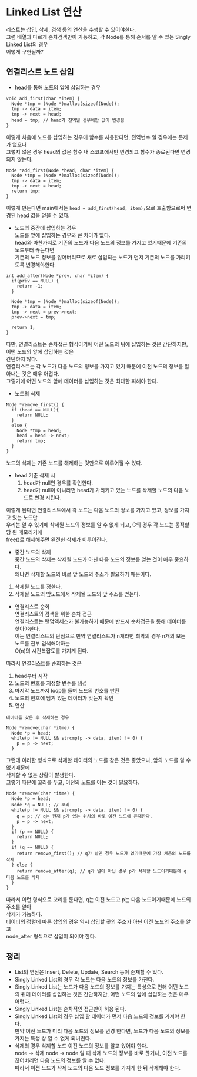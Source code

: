 # Linked List 연산  
리스트는 삽입, 삭제, 검색 등의 연산을 수행할 수 있어야한다.  
그럼 배열과 다르게 순차검색만이 가능하고, 각 Node를 통해 순서를 알 수 있는 Singly Linked List의 경우  
어떻게 구현될까?  

## 연결리스트 노드 삽입  

- head를 통해 노드의 앞에 삽입하는 경우      
```
void add_first(char *item) {
  Node *tmp = (Node *)malloc(sizeof(Node));
  tmp -> data = item;
  tmp -> next = head;
  head = tmp; // head가 전역일 경우에만 값이 변경됨
}
``` 
이렇게 처음에 노드를 삽입하는 경우에 함수를 사용한다면, 전역변수 일 경우에는 문제가 없으나  
그렇지 않은 경우 head의 값은 함수 내 스코프에서만 변경되고 함수가 종료된다면 변경되지 않는다.  

```
Node *add_first(Node *head, char *item) {
  Node *tmp = (Node *)malloc(sizeof(Node));
  tmp -> data = item;
  tmp -> next = head;
  return tmp;
}
```
이렇게 만든다면 main에서는 ```head = add_first(head, item);```으로 호출함으로써 변경된 head 값을 얻을 수 있다.  

- 노드의 중간에 삽입하는 경우  
노드를 앞에 삽입하는 경우와 큰 차이가 없다.  
head와 마찬가지로 기존의 노드가 다음 노드의 정보를 가지고 있기때문에 기존의 노드부터 끊는다면  
기존의 노드 정보를 잃어버리므로 새로 삽입되는 노드가 먼저 기존의 노드를 가리키도록 변경해야한다.  

```
int add_after(Node *prev, char *item) {
  if(prev == NULL) {
    return -1;
  }
  
  Node *tmp = (Node *)malloc(sizeof(Node));
  tmp -> data = item;
  tmp -> next = prev->next;
  prev->next = tmp;
  
  return 1;
}
``` 

다만, 연결리스트는 순차접근 형식이기에 어떤 노드의 뒤에 삽입하는 것은 간단하지만, 어떤 노드의 앞에 삽입하는 것은  
간단하지 않다.  
연결리스트는 각 노드가 다음 노드의 정보를 가지고 있기 때문에 이전 노드의 정보를 알아내는 것은 매우 어렵다.  
그렇기에 어떤 노드의 앞에 데이터를 삽입하는 것은 최대한 피해야 한다.  

- 노드의 삭제  
```
Node *remove_first() {
  if (head == NULL){
    return NULL;
  }
  else {
    Node *tmp = head;
    head = head -> next;
    return tmp;
  }
}
``` 
노드의 삭제는 기존 노드를 해제하는 것만으로 이루어질 수 있다.  

  - head 기준 삭제 시  
    1. head가 null인 경우를 확인한다.  
    2. head가 null이 아니라면 head가 가리키고 있는 노드를 삭제할 노드의 다음 노드로 변경 시킨다.  
  
  이렇게 된다면 연결리스트에서 각 노드는 다음 노드의 정보를 가지고 있고, 정보를 가지고 있는 노드만  
  우리는 알 수 있기에 삭제될 노드의 정보를 알 수 없게 되고, C의 경우 각 노드는 동적할당 된 메모리기에  
  free()로 해제해주면 완전한 삭제가 이루어진다.  
  
  - 중간 노드의 삭제  
  중간 노드의 삭제는 삭제될 노드가 아닌 다음 노드의 정보를 얻는 것이 매우 중요하다.  
  왜냐면 삭제할 노드의 바로 앞 노드의 주소가 필요하기 때문이다.  
  1. 삭제될 노드를 정한다.  
  2. 삭제될 노드의 앞노드에서 삭제될 노드의 앞 주소를 얻는다.  
  
- 연결리스트 순회  
연결리스트의 검색을 위한 순차 접근  
연결리스트는 랜덤액세스가 불가능하기 때문에 반드시 순차접근을 통해 데이터를 찾아야한다.  
이는 연결리스트의 단점으로 만약 연결리스트가 n개라면 최악의 경우 n개의 모든 노드를 전부 검색해야하는   
O(n)의 시간복잡도를 가지게 된다.  

따라서 연결리스트를 순회하는 것은   
  1. head부터 시작  
  2. 노드의 번호를 지정할 변수를 생성  
  3. 마지막 노드까지 loop를 돌며 노드의 번호를 반환  
  4. 노드의 번호에 담겨 있는 데이터가 맞는지 확인  
  5. 연산  
  
```
데이터를 찾은 후 삭제하는 경우

Node *remove(char *itme) {
  Node *p = head;
  while(p != NULL && strcmp(p -> data, item) != 0) {
    p = p -> next;
  }
```
그런데 이러한 형식으로 삭제할 데이터의 노드를 찾은 것은 좋았으나, 앞의 노드를 알 수 없기때문에  
삭제할 수 없는 상황이 발생한다.  
그렇기 때문에 꼬리를 두고, 이전의 노드를 아는 것이 필요하다.  

```
Node *remove(char *itme) {
  Node *p = head;
  Node *q = NULL; // 꼬리 
  while(p != NULL && strcmp(p -> data, item) != 0) {
    q = p; // q는 현재 p가 있는 위치의 바로 이전 노드에 존재한다.  
    p = p -> next;
  }
  if (p == NULL) {
    return NULL;
  }
  if (q == NULL) {
    return remove_first(); // q가 널인 경우 노드가 없기때문에 가장 처음의 노드를 삭제  
  } else {
    return remove_after(q); // q가 널이 아닌 경우 p가 삭제할 노드이기때문에 q 다음 노드를 삭제
  }
}
```
따라서 이런 형식으로 꼬리를 둔다면, q는 이전 노드고 p는 다음 노드이기때문에 노드의 주소를 알아  
삭제가 가능하다.  
데이터의 정렬에 따른 삽입의 경우 역시 삽입할 곳의 주소가 아닌 이전 노드의 주소를 알고  
node_after 형식으로 삽입이 되어야 한다.  

## 정리  
- List의 연산은 Insert, Delete, Update, Search 등이 존재할 수 있다.   
- Singly Linked List의 경우 각 노드는 다음 노드의 정보를 가진다.  
- Singly Linked List는 노드가 다음 노드의 정보를 가지는 특성으로 인해 어떤 노드의 뒤에 데이터를 삽입하는 것은 간단하지만, 어떤 노드의 앞에 삽입하는 것은 매우 어렵다.  
- Singly Linked List는 순차적인 접근만이 허용 된다.  
- Singly Linked List의 경우 삽입 할 데이터가 먼저 다음 노드의 정보를 가져야 한다.  
만약 이전 노드가 미리 다음 노드의 정보를 변경 한다면, 노드가 다음 노드의 정보를 가지는 특성 상 알 수 없게 되버린다.  
- 삭제의 경우 삭제할 노드 이전 노드의 정보를 알고 있어야 한다.  
node -> 삭제 node -> node 일 때 삭제 노드의 정보를 바로 끊거나, 이전 노드를 끊어버리면 다음 노드의 정보를 알 수 없다.  
따라서 이전 노드가 삭제 노드의 다음 노드 정보를 가지게 한 뒤 삭제해야 한다.  
